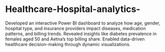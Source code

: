 # Healthcare-Hospital-analytics-
Developed an interactive Power BI dashboard to analyze how age, gender, hospital type, and insurance providers impact diseases, medication patterns, and billing trends. Revealed insights like diabetes prevalence in females aged 50 and Aetna’s top billing share. Enabled data-driven healthcare decision-making through dynamic visualizations.
